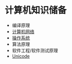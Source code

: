 # 计算机知识储备
- 编译原理
- [计算机网络](http://zh.wikipedia.org/wiki/%E8%AE%A1%E7%AE%97%E6%9C%BA%E7%BD%91%E7%BB%9C)
- [操作系统](http://zh.wikipedia.org/wiki/%E6%93%8D%E4%BD%9C%E7%B3%BB%E7%BB%9F)
- 算法原理
- 软件工程/软件测试原理
- [Unicode](http://www.unicode.org/)
